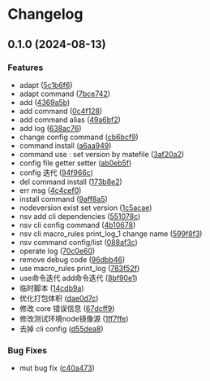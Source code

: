 # Changelog

## 0.1.0 (2024-08-13)


### Features

* adapt ([5c1b6f6](https://github.com/jshub-top/nsv/commit/5c1b6f6f8d7db807722f69e2eb908b8fcd3db6ba))
* adapt command ([7bce742](https://github.com/jshub-top/nsv/commit/7bce7421c87a5be46137cd80834f0529bdb4af8b))
* add ([4369a5b](https://github.com/jshub-top/nsv/commit/4369a5b98573de46162f836bd202d7ee29e0db92))
* add command ([0c4f128](https://github.com/jshub-top/nsv/commit/0c4f128c5c1fb455c671359230882d205fa9ff70))
* add command alias ([49a6bf2](https://github.com/jshub-top/nsv/commit/49a6bf26764791b0dd2955695f488dbbc70f0e3b))
* add log ([638ac76](https://github.com/jshub-top/nsv/commit/638ac761e131fc5993d084c1f30e65f051b2036f))
* change config  command ([cb6bcf9](https://github.com/jshub-top/nsv/commit/cb6bcf905f99d515bbdb0001005690384bf1a3e9))
* command install ([a6aa949](https://github.com/jshub-top/nsv/commit/a6aa9495790e6046ff31019889059d9d5ad3e8bd))
* command use : set version by matefile ([3af20a2](https://github.com/jshub-top/nsv/commit/3af20a28a9c8706cdc20a418e7038be33827e7dd))
* config file getter setter ([ab0eb5f](https://github.com/jshub-top/nsv/commit/ab0eb5fba3c5dfca763caaf543110a7c59b80347))
* config 迭代 ([94f966c](https://github.com/jshub-top/nsv/commit/94f966cf2ef56ec27875f12ddd294f156f60da2a))
* del command install ([173b8e2](https://github.com/jshub-top/nsv/commit/173b8e20c87b3f64afaf63e3894d6e6326405f2f))
* err msg ([4c4cef0](https://github.com/jshub-top/nsv/commit/4c4cef02433868a51ec3e76c7ff58505faa3ad0a))
* install command ([9aff8a5](https://github.com/jshub-top/nsv/commit/9aff8a51bfc12f32c6b40f7e022e714de09f87a7))
* nodeversion exist set version ([1c5acae](https://github.com/jshub-top/nsv/commit/1c5acae197dc5df6f66fda2361f8497b5275697e))
* nsv add cli dependencies ([551078c](https://github.com/jshub-top/nsv/commit/551078c4b6f1665d1f1429a3f7bb21c9e90e552c))
* nsv cli config command ([4b10678](https://github.com/jshub-top/nsv/commit/4b1067805a75d14d27156e4e2de9f0553a0f47ad))
* nsv cli macro_rules print_log_1 change name ([599f8f3](https://github.com/jshub-top/nsv/commit/599f8f30c047ad372541aa51b660fa8a7eaab12e))
* nsv command config/list ([088af3c](https://github.com/jshub-top/nsv/commit/088af3ca1c5968878e4ba868f7701f2a9276ff55))
* operate log ([70c0e60](https://github.com/jshub-top/nsv/commit/70c0e60e9934fa90dbac08b3d3b146bea3490faf))
* remove debug code ([96dbb46](https://github.com/jshub-top/nsv/commit/96dbb46dd946def7fd33e6a0fbb5d1c0e63639f5))
* use macro_rules print_log ([783f52f](https://github.com/jshub-top/nsv/commit/783f52f14bbc9258b2ee6f85368b4d29f71013dc))
* use命令迭代 add命令迭代 ([8bf90e1](https://github.com/jshub-top/nsv/commit/8bf90e171d28aa2bca7f28992d089402fb353747))
* 临时脚本 ([14cdb9a](https://github.com/jshub-top/nsv/commit/14cdb9a1bd3f5258e20646e05cef3a154b9a0bfd))
* 优化打包体积 ([dae0d7c](https://github.com/jshub-top/nsv/commit/dae0d7cb92d8223c63b483ba7d4f0901f2fd14ac))
* 修改 core 错误信息 ([67dcff9](https://github.com/jshub-top/nsv/commit/67dcff9f8cc48c790566d3c9e08b3c3c84cbc9a4))
* 修改测试环境node镜像源 ([1ff7ffe](https://github.com/jshub-top/nsv/commit/1ff7ffe0bb4dae549141205ba6bf60142344745e))
* 去掉 cli config ([d55dea8](https://github.com/jshub-top/nsv/commit/d55dea87c495557023f296cf88513dc4c823cb6c))


### Bug Fixes

* mut bug fix ([c40a473](https://github.com/jshub-top/nsv/commit/c40a47301618e7f27a9720a02adcc0beff2d0bcf))
